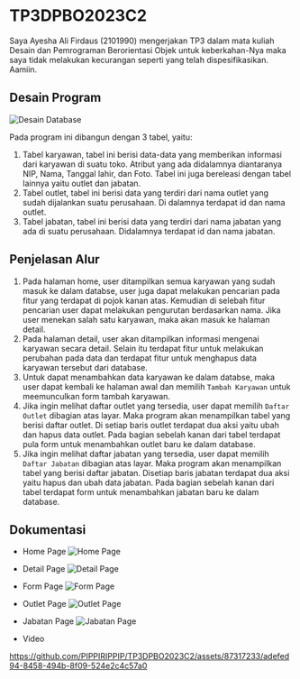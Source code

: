 # TP3DPBO2023C2
Saya Ayesha Ali Firdaus (2101990) mengerjakan TP3 dalam mata kuliah Desain dan Pemrograman Berorientasi Objek untuk keberkahan-Nya maka saya tidak melakukan kecurangan seperti yang telah dispesifikasikan. Aamiin.

## Desain Program
![Desain Database](https://github.com/PIPPIRIPPIP/TP3DPBO2023C2/assets/87317233/d4beed19-3b9e-4800-82a2-eba8db8064ba)

Pada program ini dibangun dengan 3 tabel, yaitu:
1. Tabel karyawan, tabel ini berisi data-data yang memberikan informasi dari karyawan di suatu toko. Atribut yang ada didalamnya diantaranya NIP, Nama, Tanggal lahir, dan Foto. Tabel ini juga bereleasi dengan tabel lainnya yaitu outlet dan jabatan.
2. Tabel outlet, tabel ini berisi data yang terdiri dari nama outlet yang sudah dijalankan suatu perusahaan. Di dalamnya terdapat id dan nama outlet.
3. Tabel jabatan, tabel ini berisi data yang terdiri dari nama jabatan yang ada di suatu perusahaan. Didalamnya terdapat id dan nama jabatan.

## Penjelasan Alur
1. Pada halaman home, user ditampilkan semua karyawan yang sudah masuk ke dalam databse, user juga dapat melakukan pencarian pada fitur yang terdapat di pojok kanan atas. Kemudian di selebah fitur pencarian user dapat melakukan pengurutan berdasarkan nama. Jika user menekan salah satu karyawan, maka akan masuk ke halaman detail.
2. Pada halaman detail, user akan ditampilkan informasi mengenai karyawan secara detail. Selain itu terdapat fitur untuk melakukan perubahan pada data dan terdapat fitur untuk menghapus data karyawan tersebut dari database.
3. Untuk dapat menambahkan data karyawan ke dalam databse, maka user dapat kembali ke halaman awal dan memilih `Tambah Karyawan` untuk meemunculkan form tambah karyawan.
4. Jika ingin melihat daftar outlet yang tersedia, user dapat memilih `Daftar Outlet` dibagian atas layar. Maka program akan menampilkan tabel yang berisi daftar outlet. Di setiap baris outlet terdapat dua aksi yaitu ubah dan hapus data outlet. Pada bagian sebelah kanan dari tabel terdapat pula form untuk menambahkan outlet baru ke dalam database.
5. Jika ingin melihat daftar jabatan yang tersedia, user dapat memilih `Daftar Jabatan` dibagian atas layar. Maka program akan menampilkan tabel yang berisi daftar jabatan. Disetiap baris jabatan terdapat dua aksi yaitu hapus dan ubah data jabatan. Pada bagian sebelah kanan dari tabel terdapat form untuk menambahkan jabatan baru ke dalam database.

## Dokumentasi
- Home Page
![Home Page](https://github.com/PIPPIRIPPIP/TP3DPBO2023C2/assets/87317233/a23296f9-d4bc-478c-a527-3796d0511903)

- Detail Page
![Detail Page](https://github.com/PIPPIRIPPIP/TP3DPBO2023C2/assets/87317233/9fbc90ca-5ee4-4f61-98eb-5959e54e6ca5)

- Form Page
![Form Page](https://github.com/PIPPIRIPPIP/TP3DPBO2023C2/assets/87317233/edacda57-dd08-4de1-8f66-08be1f8e5386)

- Outlet Page
![Outlet Page](https://github.com/PIPPIRIPPIP/TP3DPBO2023C2/assets/87317233/4a45c662-a2fe-4d24-a6d8-9a33bac105a0)

- Jabatan Page
![Jabatan Page](https://github.com/PIPPIRIPPIP/TP3DPBO2023C2/assets/87317233/ea92f978-841a-4aba-874e-93a6bfcfc089)

- Video


https://github.com/PIPPIRIPPIP/TP3DPBO2023C2/assets/87317233/adefed94-8458-494b-8f09-524e2c4c57a0

